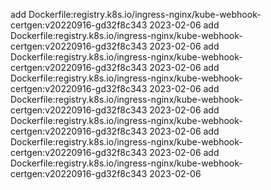 add Dockerfile:registry.k8s.io/ingress-nginx/kube-webhook-certgen:v20220916-gd32f8c343 2023-02-06
add Dockerfile:registry.k8s.io/ingress-nginx/kube-webhook-certgen:v20220916-gd32f8c343 2023-02-06
add Dockerfile:registry.k8s.io/ingress-nginx/kube-webhook-certgen:v20220916-gd32f8c343 2023-02-06
add Dockerfile:registry.k8s.io/ingress-nginx/kube-webhook-certgen:v20220916-gd32f8c343 2023-02-06
add Dockerfile:registry.k8s.io/ingress-nginx/kube-webhook-certgen:v20220916-gd32f8c343 2023-02-06
add Dockerfile:registry.k8s.io/ingress-nginx/kube-webhook-certgen:v20220916-gd32f8c343 2023-02-06
add Dockerfile:registry.k8s.io/ingress-nginx/kube-webhook-certgen:v20220916-gd32f8c343 2023-02-06
add Dockerfile:registry.k8s.io/ingress-nginx/kube-webhook-certgen:v20220916-gd32f8c343 2023-02-06
